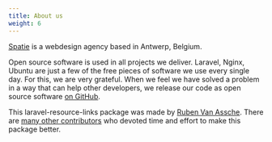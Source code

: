 ```yaml
---
title: About us
weight: 6
---
```


[Spatie](https://spatie.be) is a webdesign agency based in Antwerp, Belgium.

Open source software is used in all projects we deliver. Laravel, Nginx, Ubuntu are just a few of the free pieces of software we use every single day. For this, we are very grateful. 
When we feel we have solved a problem in a way that can help other developers, we release our code as open source software [on GitHub](https://spatie.be/opensource).

This laravel-resource-links package was made by [Ruben Van Assche](https://github.com/rubenvanassche). There are [many other contributors](https://github.com/spatie/laravel-resource-links/graphs/contributors) who devoted time and effort to make this package better.
